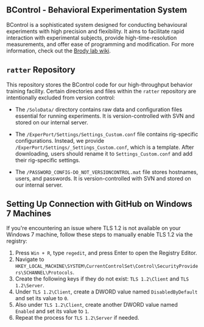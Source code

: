 ## BControl - Behavioral Experimentation System

BControl is a sophisticated system designed for conducting behavioural experiments with high precision and flexibility. It aims to facilitate rapid interaction with experimental subjects, provide high-time-resolution measurements, and offer ease of programming and modification. For more information, check out the [Brody lab wiki](https://brodylabwiki.princeton.edu/bcontrol/index.php?title=General_overview).

## `ratter` Repository

This repository stores the BControl code for our high-throughput behavior training facility. Certain directories and files within the `ratter` repository are intentionally excluded from version control:

- The `/SoloData/` directory contains raw data and configuration files essential for running experiments. It is version-controlled with SVN and stored on our internal server.

- The `/ExperPort/Settings/Settings_Custom.conf` file contains rig-specific configurations. Instead, we provide `/ExperPort/Settings/_Settings_Custom.conf`, which is a template. After downloading, users should rename it to `Settings_Custom.conf` and add their rig-specific settings.

- The `/PASSWORD_CONFIG-DO_NOT_VERSIONCONTROL.mat` file stores hostnames, users, and passwords. It is version-controlled with SVN and stored on our internal server.


## Setting Up Connection with GitHub on Windows 7 Machines

If you're encountering an issue where TLS 1.2 is not available on your Windows 7 machine, follow these steps to manually enable TLS 1.2 via the registry:

1. Press `Win + R`, type `regedit`, and press Enter to open the Registry Editor.
2. Navigate to `HKEY_LOCAL_MACHINE\SYSTEM\CurrentControlSet\Control\SecurityProviders\SCHANNEL\Protocols`.
3. Create the following keys if they do not exist: `TLS 1.2\Client` and `TLS 1.2\Server`.
4. Under `TLS 1.2\Client`, create a DWORD value named `DisabledByDefault` and set its value to `0`.
5. Also under `TLS 1.2\Client`, create another DWORD value named `Enabled` and set its value to `1`.
6. Repeat the process for `TLS 1.2\Server` if needed.
